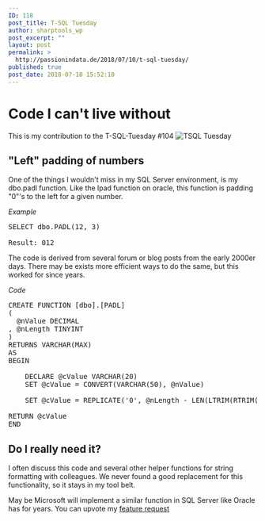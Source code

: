 ```yaml
---
ID: 118
post_title: T-SQL Tuesday
author: sharptools_wp
post_excerpt: ""
layout: post
permalink: >
  http://passionindata.de/2018/07/10/t-sql-tuesday/
published: true
post_date: 2018-07-10 15:52:10
---
```

# Code I can't live without

This is my contribution to the T-SQL-Tuesday #104 ![TSQL Tuesday][1]

## "Left" padding of numbers

One of the things I wouldn't miss in my SQL Server environment, is my dbo.padl function. Like the lpad function on oracle, this function is padding "0"'s to the left for a given number.

*Example*

<pre class="sql">SELECT dbo.PADL(12, 3)

Result: 012
</pre>

The code is derived from several forum or blog posts from the early 2000er days. There may be exists more efficient ways to do the same, but this worked for since years.

*Code*

<pre class="sql">CREATE FUNCTION [dbo].[PADL]
(
  @nValue DECIMAL
, @nLength TINYINT
)
RETURNS VARCHAR(MAX)
AS
BEGIN

    DECLARE @cValue VARCHAR(20)
    SET @cValue = CONVERT(VARCHAR(50), @nValue)

    SET @cValue = REPLICATE('0', @nLength - LEN(LTRIM(RTRIM(CONVERT( VARCHAR(MAX), @nValue))))) + LTRIM(RTRIM(CONVERT( VARCHAR(MAX), @nValue)))

RETURN @cValue
END
</pre>

## Do I really need it?

I often discuss this code and several other helper functions for string formatting with colleagues. We never found a good replacement for this functionality, so it stays in my tool belt.

May be Microsoft will implement a similar function in SQL Server like Oracle has for years. You can upvote my [feature request][2]



 [1]: http://tsqltuesday.azurewebsites.net/wp-content/uploads/2017/02/tsqltuesday.jpg "T-SQL Tuesday"
 [2]: https://feedback.azure.com/forums/908035-sql-server/suggestions/32896552-provide-lpad-rpad-funtion